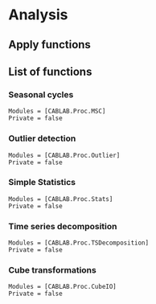 # Analysis

## Apply functions

## List of functions

### Seasonal cycles
```@autodocs
Modules = [CABLAB.Proc.MSC]
Private = false
```


### Outlier detection
```@autodocs
Modules = [CABLAB.Proc.Outlier]
Private = false
```


### Simple Statistics
```@autodocs
Modules = [CABLAB.Proc.Stats]
Private = false
```


### Time series decomposition
```@autodocs
Modules = [CABLAB.Proc.TSDecomposition]
Private = false
```

### Cube transformations
```@autodocs
Modules = [CABLAB.Proc.CubeIO]
Private = false
```
